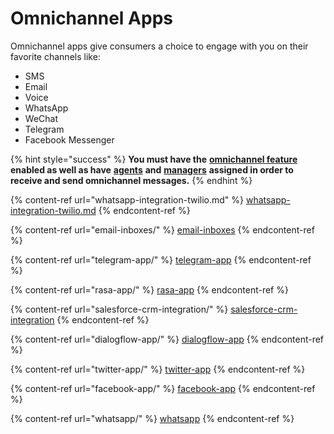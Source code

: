 # Omnichannel Apps

Omnichannel apps give consumers a choice to engage with you on their favorite channels like:&#x20;

* SMS&#x20;
* Email
* Voice
* WhatsApp
* WeChat
* Telegram
* Facebook Messenger

{% hint style="success" %}
**You must have the** [**omnichannel feature**](https://docs.rocket.chat/guides/administration/settings/omnichannel-admins-guide#enable-omnichannel) **enabled as well as have** [**agents**](https://docs.rocket.chat/guides/omnichannel/agents) **and** [**managers**](https://docs.rocket.chat/guides/omnichannel/managers) **assigned in order to receive and send omnichannel messages.**
{% endhint %}

{% content-ref url="whatsapp-integration-twilio.md" %}
[whatsapp-integration-twilio.md](whatsapp-integration-twilio.md)
{% endcontent-ref %}

{% content-ref url="email-inboxes/" %}
[email-inboxes](email-inboxes/)
{% endcontent-ref %}

{% content-ref url="telegram-app/" %}
[telegram-app](telegram-app/)
{% endcontent-ref %}

{% content-ref url="rasa-app/" %}
[rasa-app](rasa-app/)
{% endcontent-ref %}

{% content-ref url="salesforce-crm-integration/" %}
[salesforce-crm-integration](salesforce-crm-integration/)
{% endcontent-ref %}

{% content-ref url="dialogflow-app/" %}
[dialogflow-app](dialogflow-app/)
{% endcontent-ref %}

{% content-ref url="twitter-app/" %}
[twitter-app](twitter-app/)
{% endcontent-ref %}

{% content-ref url="facebook-app/" %}
[facebook-app](facebook-app/)
{% endcontent-ref %}

{% content-ref url="whatsapp/" %}
[whatsapp](whatsapp/)
{% endcontent-ref %}

